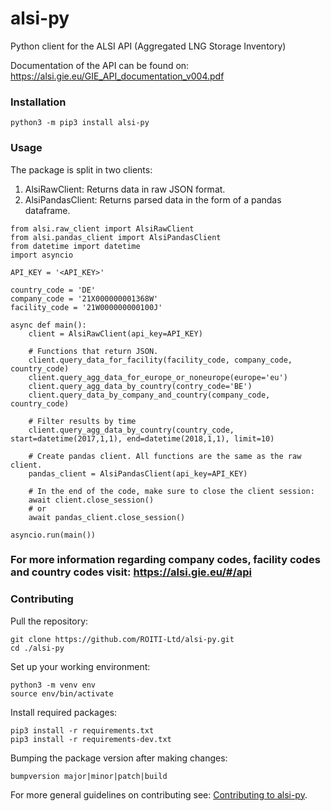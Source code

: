 # alsi-py

Python client for the ALSI API (Aggregated LNG Storage Inventory)

Documentation of the API can be found on: https://alsi.gie.eu/GIE_API_documentation_v004.pdf

### Installation
`python3 -m pip3 install alsi-py `

### Usage
The package is split in two clients:
1. AlsiRawClient: Returns data in raw JSON format.
2. AlsiPandasClient: Returns parsed data in the form of a pandas dataframe.

```
from alsi.raw_client import AlsiRawClient
from alsi.pandas_client import AlsiPandasClient
from datetime import datetime
import asyncio

API_KEY = '<API_KEY>'

country_code = 'DE'
company_code = '21X000000001368W'
facility_code = '21W000000000100J'

async def main():
    client = AlsiRawClient(api_key=API_KEY)

    # Functions that return JSON.
    client.query_data_for_facility(facility_code, company_code, country_code)
    client.query_agg_data_for_europe_or_noneurope(europe='eu')
    client.query_agg_data_by_country(contry_code='BE')
    client.query_data_by_company_and_country(company_code, country_code)

    # Filter results by time
    client.query_agg_data_by_country(country_code, start=datetime(2017,1,1), end=datetime(2018,1,1), limit=10)

    # Create pandas client. All functions are the same as the raw client.
    pandas_client = AlsiPandasClient(api_key=API_KEY)

    # In the end of the code, make sure to close the client session:
    await client.close_session()
    # or
    await pandas_client.close_session()

asyncio.run(main())

```

### For more information regarding company codes, facility codes and country codes visit: https://alsi.gie.eu/#/api


### Contributing

Pull the repository:
```
git clone https://github.com/ROITI-Ltd/alsi-py.git
cd ./alsi-py
```

Set up your working environment:
```
python3 -m venv env
source env/bin/activate
```

Install required packages:
```
pip3 install -r requirements.txt
pip3 install -r requirements-dev.txt
```

Bumping the package version after making changes:
``` 
bumpversion major|minor|patch|build 
``` 

For more general guidelines on contributing see: [Contributing to alsi-py](https://github.com/ROITI-Ltd/alsi-py/blob/main/CONTRIBUTING.md).